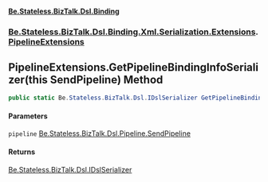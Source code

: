 #### [Be.Stateless.BizTalk.Dsl.Binding](README.md 'README')
### [Be.Stateless.BizTalk.Dsl.Binding.Xml.Serialization.Extensions](Be.Stateless.BizTalk.Dsl.Binding.Xml.Serialization.Extensions.md 'Be.Stateless.BizTalk.Dsl.Binding.Xml.Serialization.Extensions').[PipelineExtensions](PipelineExtensions.md 'Be.Stateless.BizTalk.Dsl.Binding.Xml.Serialization.Extensions.PipelineExtensions')

## PipelineExtensions.GetPipelineBindingInfoSerializer(this SendPipeline) Method

```csharp
public static Be.Stateless.BizTalk.Dsl.IDslSerializer GetPipelineBindingInfoSerializer(this Be.Stateless.BizTalk.Dsl.Pipeline.SendPipeline pipeline);
```
#### Parameters

<a name='Be.Stateless.BizTalk.Dsl.Binding.Xml.Serialization.Extensions.PipelineExtensions.GetPipelineBindingInfoSerializer(thisBe.Stateless.BizTalk.Dsl.Pipeline.SendPipeline).pipeline'></a>

`pipeline` [Be.Stateless.BizTalk.Dsl.Pipeline.SendPipeline](https://docs.microsoft.com/en-us/dotnet/api/Be.Stateless.BizTalk.Dsl.Pipeline.SendPipeline 'Be.Stateless.BizTalk.Dsl.Pipeline.SendPipeline')

#### Returns
[Be.Stateless.BizTalk.Dsl.IDslSerializer](https://docs.microsoft.com/en-us/dotnet/api/Be.Stateless.BizTalk.Dsl.IDslSerializer 'Be.Stateless.BizTalk.Dsl.IDslSerializer')